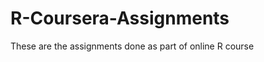 R-Coursera-Assignments
======================

These are the assignments done as part of online R course
